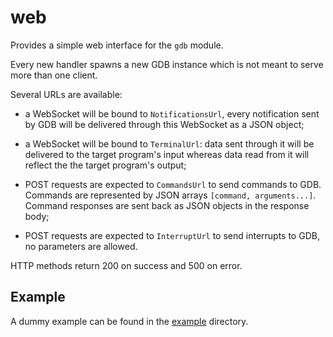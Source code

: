 # web

Provides a simple web interface for the `gdb` module.

Every new handler spawns a new GDB instance which is not meant to serve more than one client.

Several URLs are available:

- a WebSocket will be bound to `NotificationsUrl`, every notification sent by GDB will be delivered through this WebSocket as a JSON object;

- a WebSocket will be bound to `TerminalUrl`: data sent through it will be delivered to the target program's input whereas data read from it will reflect the the target program's output;

- POST requests are expected to `CommandsUrl` to send commands to GDB. Commands are represented by JSON arrays `[command, arguments...]`. Command responses are sent back as JSON objects in the response body;

- POST requests are expected to `InterruptUrl` to send interrupts to GDB, no parameters are allowed.

HTTP methods return 200 on success and 500 on error.

## Example

A dummy example can be found in the [example](example/) directory.
